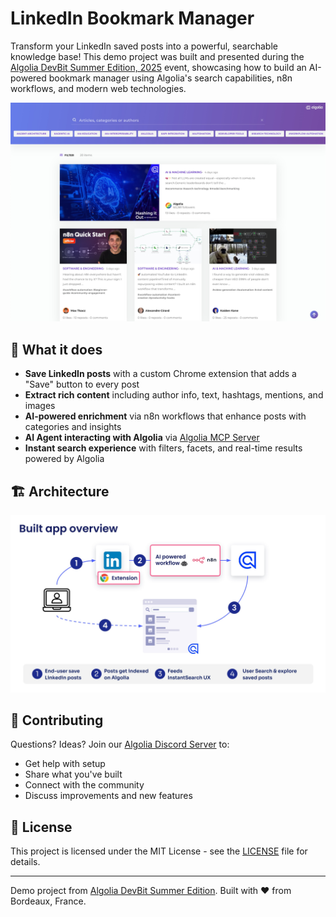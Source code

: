 # LinkedIn Bookmark Manager

Transform your LinkedIn saved posts into a powerful, searchable knowledge base! This demo project was built and presented during the [Algolia DevBit Summer Edition, 2025](https://events.ringcentral.com/events/algolia-devbit-summer/registration) event, showcasing how to build an AI-powered bookmark manager using Algolia's search capabilities, n8n workflows, and modern web technologies.

![Demo Screenshot](assets/bookmark_manager_preview.jpg?raw=true)

## 🎯 What it does

- **Save LinkedIn posts** with a custom Chrome extension that adds a "Save" button to every post
- **Extract rich content** including author info, text, hashtags, mentions, and images
- **AI-powered enrichment** via n8n workflows that enhance posts with categories and insights
- **AI Agent interacting with Algolia** via [Algolia MCP Server](https://github.com/algolia/mcp-node)
- **Instant search experience** with filters, facets, and real-time results powered by Algolia

## 🏗️ Architecture
![App overview](assets/app_overview.jpg?raw=true)

## 🤝 Contributing

Questions? Ideas? Join our [Algolia Discord Server](https://alg.li/discord) to:
- Get help with setup
- Share what you've built
- Connect with the community
- Discuss improvements and new features

## 📄 License

This project is licensed under the MIT License - see the [LICENSE](LICENSE) file for details.

---

Demo project from [Algolia DevBit Summer Edition](https://events.ringcentral.com/events/algolia-devbit-summer/registration). Built with ❤️ from Bordeaux, France.